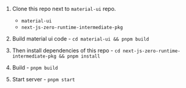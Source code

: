 1. Clone this repo next to `material-ui` repo.

   - `material-ui`
   - `next-js-zero-runtime-intermediate-pkg`

2. Build material ui code - `cd material-ui && pnpm build`
3. Then install dependencies of this repo - `cd next-js-zero-runtime-intermediate-pkg && pnpm install`
4. Build - `pnpm build`
5. Start server - `pnpm start`
